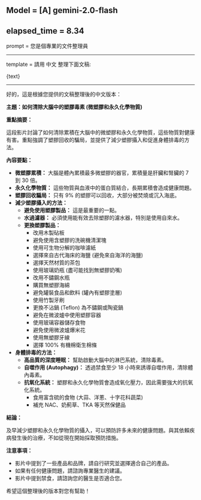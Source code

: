 Model = [A] gemini-2.0-flash
---

elapsed_time = 8.34
---

prompt = 您是個專業的文件整理員

---

template = 
請用 中文 整理下面文稿:

{text}

---

好的，這是根據您提供的文稿整理後的中文版本：

**主題：如何清除大腦中的塑膠毒素 (微塑膠和永久化學物質)**

**重點摘要：**

這段影片討論了如何清除累積在大腦中的微塑膠和永久化學物質，這些物質對健康有害。重點強調了塑膠回收的騙局，並提供了減少塑膠攝入和促進身體排毒的方法。

**內容要點：**

*   **微塑膠累積：** 大腦是體內累積最多微塑膠的器官，累積量是肝臟和腎臟的 7 到 30 倍。
*   **永久化學物質：** 這些物質與血液中的蛋白質結合，長期累積會造成健康問題。
*   **塑膠回收騙局：** 只有 9% 的塑膠可以回收，大部分被焚燒或沉入海底。
*   **減少塑膠攝入的方法：**
    *   **避免使用塑膠製品：** 這是最重要的一點。
    *   **水過濾器：** 必須使用能有效去除塑膠的濾水器，特別是使用自來水。
    *   **更換塑膠製品：**
        *   改用木製砧板
        *   避免使用含塑膠的洗碗機清潔塊
        *   使用可生物分解的咖啡濾紙
        *   選擇來自古代海床的海鹽 (避免來自海洋的海鹽)
        *   選擇天然材質的茶包
        *   使用玻璃奶瓶 (盡可能找到無塑膠奶嘴)
        *   改用不鏽鋼水瓶
        *   購買無塑膠海綿
        *   避免罐裝食品和飲料 (罐內有塑膠塗層)
        *   使用竹製牙刷
        *   更換不沾鍋 (Teflon) 為不鏽鋼或陶瓷鍋
        *   避免在微波爐中使用塑膠容器
        *   使用玻璃容器儲存食物
        *   避免使用微波爐爆米花
        *   使用無塑膠牙線
        *   選擇 100% 有機棉衛生棉條
*   **身體排毒的方法：**
    *   **高品質的深度睡眠：** 幫助啟動大腦中的淋巴系統，清除毒素。
    *   **自噬作用 (Autophagy)：** 透過禁食至少 18 小時來誘導自噬作用，清除體內毒素。
    *   **抗氧化系統：** 塑膠和永久化學物質會造成氧化壓力，因此需要強大的抗氧化系統。
        *   食用富含硫的食物 (大蒜、洋蔥、十字花科蔬菜)
        *   補充 NAC、奶薊草、TKA 等天然保健品

**結論：**

及早減少塑膠和永久化學物質的攝入，可以預防許多未來的健康問題。與其依賴疾病發生後的治療，不如從現在開始採取預防措施。

**注意事項：**

*   影片中提到了一些產品和品牌，請自行研究並選擇適合自己的產品。
*   如果有任何健康問題，請諮詢專業醫生的建議。
*   影片中提到禁食，請諮詢您的醫生是否適合您。

希望這個整理後的版本對您有幫助！